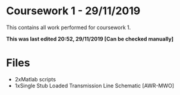 # Coursework 1 - 29/11/2019

This contains all work performed for coursework 1.

**This was last edited 20:52, 29/11/2019 [Can be checked manually]**

# Files

- 2xMatlab scripts
- 1xSingle Stub Loaded Transmission Line Schematic [AWR-MWO]
